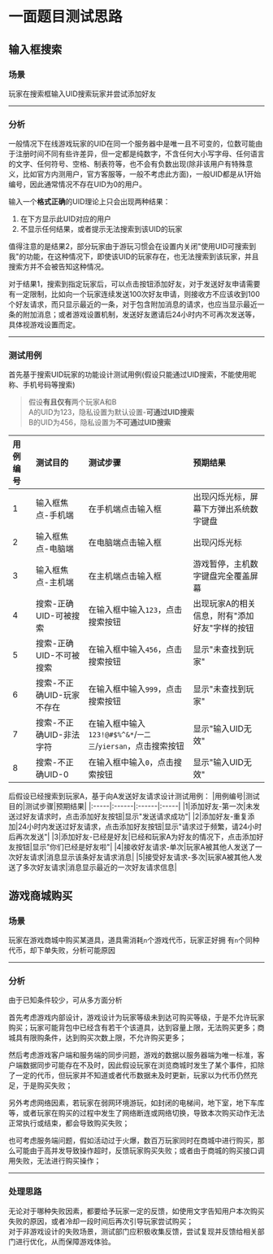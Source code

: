 # 一面题目测试思路
## 输入框搜索
### 场景
玩家在搜索框输入UID搜索玩家并尝试添加好友

---
### 分析
一般情况下在线游戏玩家的UID在同一个服务器中是唯一且不可变的，位数可能由于注册时间不同有些许差异，但一定都是纯数字，不含任何大小写字母、任何语言的文字、任何符号、空格、制表符等，也不会有负数出现(除非该用户有特殊意义，比如官方内测用户，官方客服等，一般不考虑此方面)，一般UID都是从1开始编号，因此通常情况不存在UID为0的用户。

输入一个**格式正确**的UID理论上只会出现两种结果：

1. 在下方显示此UID对应的用户
2. 不显示任何结果，或者提示无法搜索到该UID的玩家

值得注意的是结果2，部分玩家由于游玩习惯会在设置内关闭"使用UID可搜索到我"的功能，在这种情况下，即使该UID的玩家存在，也无法搜索到该玩家，并且搜索方并不会被告知这种情况。  

对于结果1，搜索到指定玩家后，可以点击按钮添加好友，对于发送好友申请需要有一定限制，比如向一个玩家连续发送100次好友申请，则接收方不应该收到100个好友请求，而只显示最近的一条，对于包含附加消息的请求，也应当显示最近一条的附加消息；或者游戏设置机制，发送好友邀请后24小时内不可再次发送等，具体视游戏设置而定。

---
### 测试用例
首先基于搜索UID玩家的功能设计测试用例(假设只能通过UID搜索，不能使用昵称、手机号码等搜索)  
>假设**有且仅有**两个玩家A和B  
>A的UID为123，隐私设置为默认设置-**可通过UID搜索**  
>B的UID为456，隐私设置为**不可通过UID搜索**  

|用例编号|测试目的|测试步骤|预期结果|
|:-----|:------|:------|:------|
|1|输入框焦点-手机端|在手机端点击输入框|出现闪烁光标，屏幕下方弹出系统数字键盘|
|2|输入框焦点-电脑端|在电脑端点击输入框|出现闪烁光标|
|3|输入框焦点-主机端|在主机端点击输入框|游戏暂停，主机数字键盘完全覆盖屏幕 |
|4|搜索-正确UID-可被搜索|在输入框中输入`123`，点击搜索按钮|出现玩家A的相关信息，附有"添加好友"字样的按钮|
|5|搜索-正确UID-不可被搜索|在输入框中输入`456`，点击搜索按钮|显示"未查找到玩家"|
|6|搜索-不正确UID-玩家不存在|在输入框中输入`999`，点击搜索按钮|显示"未查找到玩家"|
|7|搜索-不正确UID-非法字符|在输入框中输入`123!@#$%^&*`/`一二三`/`yiersan`，点击搜索按钮|显示"输入UID无效"|
|8|搜索-不正确UID-0|在输入框中输入`0`，点击搜索按钮|显示"输入UID无效"|

后假设已经搜索到玩家A，基于向A发送好友请求设计测试用例：
|用例编号|测试目的|测试步骤|预期结果|
|:-----|:------|:------|:-----|
|1|添加好友-第一次|未发送过好友请求时，点击添加好友按钮|显示"发送请求成功"|
|2|添加好友-重复添加|24小时内发送过好友请求，点击添加好友按钮|显示"请求过于频繁，请24小时后再次发送"|
|3|添加好友-已经是好友|已经和玩家A为好友的情况下，点击添加好友按钮|显示"你们已经是好友啦"|
|4|接收好友请求-单次|玩家A被其他人发送了一次好友请求|消息显示该条好友请求消息|
|5|接受好友请求-多次|玩家A被其他人发送了多次好友请求|消息显示最近的一次好友请求信息|

## 游戏商城购买
### 场景
玩家在游戏商城中购买某道具，道具需消耗`n`个游戏代币，玩家正好拥 有`n`个同种代币，却下单失败，分析可能原因

---
### 分析
由于已知条件较少，可从多方面分析  

首先考虑游戏内部设计，游戏设计为玩家等级未到达可购买等级，于是不允许玩家购买；玩家可能背包中已经含有若干个该道具，达到容量上限，无法购买更多；商城具有限购条件，达到购买次数上限，不允许购买更多；  

然后考虑游戏客户端和服务端的同步问题，游戏的数据以服务器端为唯一标准，客户端数据同步可能存在不及时，因此假设玩家在浏览商城时发生了某个事件，扣除了一定的代币，但玩家并不知道或者代币数据未及时更新，玩家以为代币仍然充足，于是购买失败；  

另外考虑网络因素，若玩家在弱网环境游玩，如封闭的电梯间，地下室，地下车库等，或者玩家在购买的过程中发生了网络断连或网络切换，导致本次购买动作无法正常执行或结束，都会导致购买失败； 

也可考虑服务端问题，假如活动过于火爆，数百万玩家同时在商城中进行购买，那么可能由于高并发导致操作超时，反馈玩家购买失败；或者由于商城的购买接口调用失败，无法进行购买操作；

---
### 处理思路
无论对于哪种失败因素，都要给予玩家一定的反馈，如使用文字告知用户本次购买失败的原因，或者冷却一段时间后再次引导玩家尝试购买；  
对于非游戏设计的失败场景，测试部门应积极收集反馈，尝试复现并反馈给相关部门进行优化，从而保障游戏体验。
